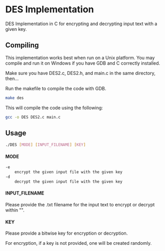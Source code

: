 # DES Implementation

DES Implementation in C for encrypting and decrypting input text with a given key.

## Compiling
This implementation works best when run on a Unix platform. You may compile and run it on Windows if you have GDB and C correctly installed.

Make sure you have DES2.c, DES2.h, and main.c in the same directory, then...

Run the makefile to compile the code with GDB.
```bash
make des
```

This will compile the code using the following:
```bash
gcc -o DES DES2.c main.c
```

## Usage

```bash
./DES [MODE] [INPUT_FILENAME] [KEY]
```
#### MODE

```bash
-e 
    encrypt the given input file with the given key
-d
    decrypt the given input file with the given key
```

#### INPUT_FILENAME

Please provide the .txt filename for the input text to encrypt or decrypt within "".

#### KEY

Please provide a bitwise key for encryption or decryption.

For encryption, if a key is not provided, one will be created randomly.